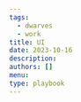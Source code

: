 ```yaml
---
tags:
  - dwarves
  - work
title: UI
date: 2023-10-16
description:
authors: []
menu:
type: playbook
---
```


